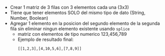 - Crear 1 matriz de 3 filas con 3 elementos cada una (3x3)
- Tiene que tener elementos SOLO del mismo tipo de dato (String, Number, Boolean)
- Agregar 1 elemento en la posicion del segundo elemento de la segunda fila sin eliminar ningun elemento existente usando `splice`
    - matriz con elementos de tipo numerico 123,456,789
    - Ejemplo de resultado final:
        ```
        [[1,2,3],[4,10,5,6],[7,8,9]]
        ``` 